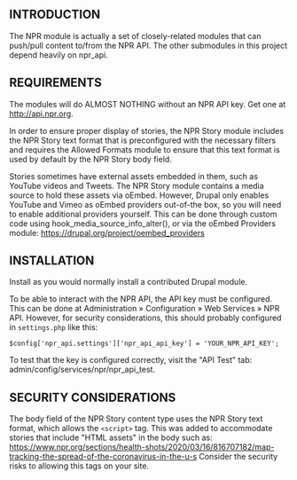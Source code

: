 INTRODUCTION
------------

The NPR module is actually a set of closely-related modules that can push/pull
content to/from the NPR API. The other submodules in this project depend heavily
on npr_api.


REQUIREMENTS
------------

The modules will do ALMOST NOTHING without an NPR API key. Get one at
http://api.npr.org.

In order to ensure proper display of stories, the NPR Story module includes the
NPR Story text format that is preconfigured with the necessary filters and
requires the Allowed Formats module to ensure that this text format is used by
default by the NPR Story body field.

Stories sometimes have external assets embedded in them, such as YouTube videos
and Tweets. The NPR Story module contains a media source to hold these assets
via oEmbed. However, Drupal only enables YouTube and Vimeo as oEmbed providers
out-of-the box, so you will need to enable additional providers yourself. This
can be done through custom code using hook_media_source_info_alter(), or via the
oEmbed Providers module:
https://drupal.org/project/oembed_providers


INSTALLATION
------------

Install as you would normally install a contributed Drupal module.

To be able to interact with the NPR API, the API key must be configured. This
can be done at Administration » Configuration » Web Services » NPR API.
However, for security considerations, this should probably configured in
`settings.php` like this:

```
$config['npr_api.settings']['npr_api_api_key'] = 'YOUR_NPR_API_KEY';
```

To test that the key is configured correctly, visit the "API Test" tab:
admin/config/services/npr/npr_api_test.


SECURITY CONSIDERATIONS
-----------------------

The body field of the NPR Story content type uses the NPR Story text format,
which allows the `<script>` tag. This was added to accommodate stories that
include "HTML assets" in the body such as:
https://www.npr.org/sections/health-shots/2020/03/16/816707182/map-tracking-the-spread-of-the-coronavirus-in-the-u-s
Consider the security risks to allowing this tags on your site.
